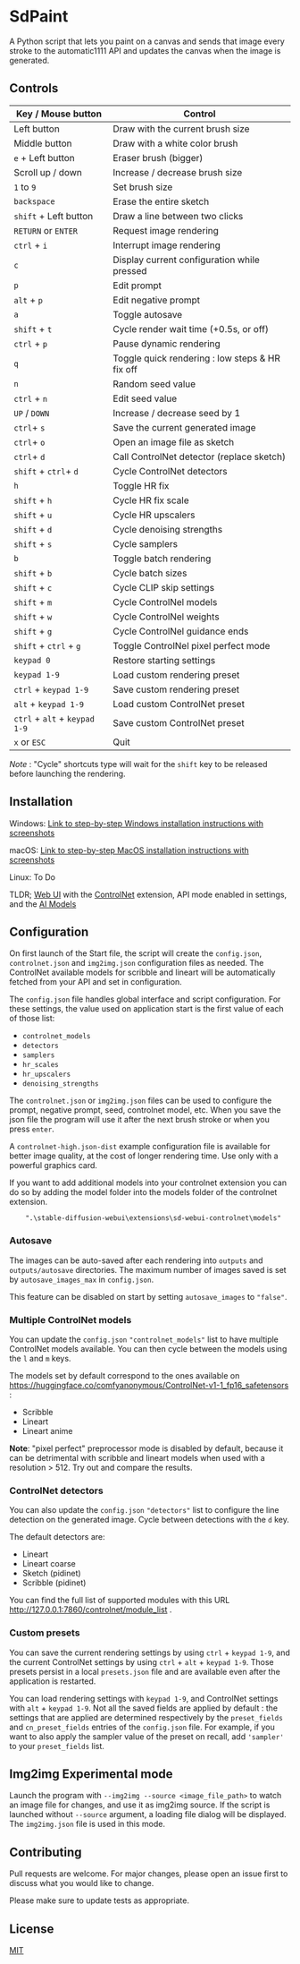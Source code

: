 # SdPaint

A Python script that lets you paint on a canvas and sends that image every stroke to the automatic1111 API and updates
the canvas when the image is generated.

## Controls

| Key / Mouse button            | Control                                         |
|-------------------------------|-------------------------------------------------|
| Left button                   | Draw with the current brush size                |
| Middle button                 | Draw with a white color brush                   |
| `e` + Left button             | Eraser brush (bigger)                           |
| Scroll up / down              | Increase / decrease brush size                  |
| `1` to `9`                    | Set brush size                                  |
| `backspace`                   | Erase the entire sketch                         |
| `shift` + Left button         | Draw a line between two clicks                  |
| `RETURN` or `ENTER`           | Request image rendering                         |
| `ctrl` + `i`                  | Interrupt image rendering                       |
| `c`                           | Display current configuration while pressed     |
| `p`                           | Edit prompt                                     |
| `alt` + `p`                   | Edit negative prompt                            |
| `a`                           | Toggle autosave                                 |
| `shift` + `t`                 | Cycle render wait time (+0.5s, or off)          |
| `ctrl` + `p`                  | Pause dynamic rendering                         |
| `q`                           | Toggle quick rendering : low steps & HR fix off |
| `n`                           | Random seed value                               |
| `ctrl` + `n`                  | Edit seed value                                 |
| `UP` / `DOWN`                 | Increase / decrease seed by 1                   |
| `ctrl`+ `s`                   | Save the current generated image                |
| `ctrl`+ `o`                   | Open an image file as sketch                    |
| `ctrl`+ `d`                   | Call ControlNet detector (replace sketch)       |
| `shift` + `ctrl`+ `d`         | Cycle ControlNet detectors                      |
| `h`                           | Toggle HR fix                                   |
| `shift` + `h`                 | Cycle HR fix scale                              |
| `shift` + `u`                 | Cycle HR upscalers                              |
| `shift` + `d`                 | Cycle denoising strengths                       |
| `shift` + `s`                 | Cycle samplers                                  |
| `b`                           | Toggle batch rendering                          |
| `shift` + `b`                 | Cycle batch sizes                               |
| `shift` + `c`                 | Cycle CLIP skip settings                        |
| `shift` + `m`                 | Cycle ControlNel models                         |
| `shift` + `w`                 | Cycle ControlNel weights                        |
| `shift` + `g`                 | Cycle ControlNel guidance ends                  |
| `shift` + `ctrl` + `g`        | Toggle ControlNel pixel perfect mode            |
| `keypad 0`                    | Restore starting settings                       |
| `keypad 1-9`                  | Load custom rendering preset                    |
| `ctrl` + `keypad 1-9`         | Save custom rendering preset                    |
| `alt` + `keypad 1-9`          | Load custom ControlNet preset                   |
| `ctrl` + `alt` + `keypad 1-9` | Save custom ControlNet preset                   |
| `x` or `ESC`                  | Quit                                            |

_Note_ : "Cycle" shortcuts type will wait for the `shift` key to be released before launching the rendering.

## Installation

Windows: [Link to step-by-step Windows installation instructions with screenshots](INSTALL_Windows.md)

macOS: [Link to step-by-step MacOS installation instructions with screenshots](INSTALL_MacOS.md)

Linux: To Do

TLDR; [Web UI](https://github.com/AUTOMATIC1111/stable-diffusion-webui) with
the [ControlNet](https://github.com/Mikubill/sd-webui-controlnet) extension, API mode enabled in settings, and
the [AI Models](https://huggingface.co/lllyasviel/ControlNet-v1-1)

## Configuration

On first launch of the Start file, the script will create the `config.json`, `controlnet.json` and `img2img.json`
configuration files as needed. The ControlNet
available models for scribble and lineart will be automatically fetched from your API and set in configuration.

The `config.json` file handles global interface and script configuration. For these settings, the value used on
application start is the
first value of each of those list:

- `controlnet_models`
- `detectors`
- `samplers`
- `hr_scales`
- `hr_upscalers`
- `denoising_strengths`

The `controlnet.json` or `img2img.json` files can be used to configure the prompt, negative prompt, seed, controlnet
model, etc.
When you save the json file the program will use it after the next brush stroke or when you press `enter`.

A `controlnet-high.json-dist` example configuration file is available for better image quality, at the cost of longer
rendering time.
Use only with a powerful graphics card.

If you want to add additional models into your controlnet extension you can do so by adding the model folder into the
models folder of the controlnet extension.

```
    ".\stable-diffusion-webui\extensions\sd-webui-controlnet\models"
```

### Autosave

The images can be auto-saved after each rendering into `outputs` and `outputs/autosave` directories. The maximum
number of images saved is set by `autosave_images_max` in `config.json`.

This feature can be disabled on start by setting `autosave_images` to `"false"`.

### Multiple ControlNet models

You can update the `config.json` `"controlnet_models"` list to have multiple ControlNet models available. You can then
cycle
between the models using the `l` and `m` keys.

The models set by default correspond to the ones available
on https://huggingface.co/comfyanonymous/ControlNet-v1-1_fp16_safetensors :

- Scribble
- Lineart
- Lineart anime

**Note**: "pixel perfect" preprocessor mode is disabled by default, because it can be detrimental with scribble and
lineart models when used with a resolution > 512. Try out and compare the results.

### ControlNet detectors

You can also update the `config.json` `"detectors"` list to configure the line detection on the generated image. Cycle
between detections
with the `d` key.

The default detectors are:

- Lineart
- Lineart coarse
- Sketch (pidinet)
- Scribble (pidinet)

You can find the full list of supported modules with this URL http://127.0.0.1:7860/controlnet/module_list .

### Custom presets

You can save the current rendering settings by using `ctrl` + `keypad 1-9`, and the current ControlNet settings by using
`ctrl` + `alt` + `keypad 1-9`. Those presets persist in a local `presets.json` file and are available even after the
application
is restarted.

You can load rendering settings with `keypad 1-9`, and ControlNet settings with `alt` + `keypad 1-9`. Not all the saved
fields
are applied by default : the settings that are applied are determined respectively by the `preset_fields`
and `cn_preset_fields` entries of the `config.json` file. For example, if you
want to also apply the sampler value of the preset on recall, add `'sampler'` to your `preset_fields` list.

## Img2img Experimental mode

Launch the program with `--img2img --source <image_file_path>` to watch an image file for changes, and use it as img2img source.
If the script is launched without `--source` argument, a loading file dialog will be displayed.
The `img2img.json` file is used in this mode.

## Contributing

Pull requests are welcome. For major changes, please open an issue first
to discuss what you would like to change.

Please make sure to update tests as appropriate.

## License

[MIT](https://choosealicense.com/licenses/mit/)
